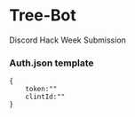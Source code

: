 # Tree-Bot
Discord Hack Week Submission 

### Auth.json template
```
{
    token:""
    clintId:""
}
```